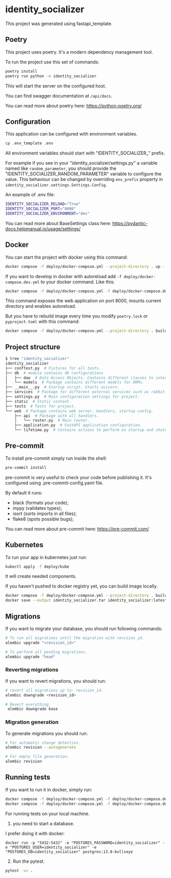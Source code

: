 # identity_socializer

This project was generated using fastapi_template.

## Poetry

This project uses poetry. It's a modern dependency management
tool.

To run the project use this set of commands:

```bash
poetry install
poetry run python -m identity_socializer
```

This will start the server on the configured host.

You can find swagger documentation at `/api/docs`.

You can read more about poetry here: https://python-poetry.org/

## Configuration

This application can be configured with environment variables.

```bash
cp .env_template .env
```

All environment variables should start with "IDENTITY_SOCIALIZER_" prefix.

For example if you see in your "identity_socializer/settings.py" a variable named like
`random_parameter`, you should provide the "IDENTITY_SOCIALIZER_RANDOM_PARAMETER"
variable to configure the value. This behaviour can be changed by overriding `env_prefix` property
in `identity_socializer.settings.Settings.Config`.

An example of .env file:
```bash
IDENTITY_SOCIALIZER_RELOAD="True"
IDENTITY_SOCIALIZER_PORT="8000"
IDENTITY_SOCIALIZER_ENVIRONMENT="dev"
```

You can read more about BaseSettings class here: https://pydantic-docs.helpmanual.io/usage/settings/

## Docker

You can start the project with docker using this command:

```bash
docker compose -f deploy/docker-compose.yml --project-directory . up --build
```

If you want to develop in docker with autoreload add `-f deploy/docker-compose.dev.yml` to your docker command.
Like this:

```bash
docker compose -f deploy/docker-compose.yml -f deploy/docker-compose.dev.yml --project-directory . up --build
```

This command exposes the web application on port 8000, mounts current directory and enables autoreload.

But you have to rebuild image every time you modify `poetry.lock` or `pyproject.toml` with this command:

```bash
docker compose -f deploy/docker-compose.yml --project-directory . build
```

## Project structure

```bash
$ tree "identity_socializer"
identity_socializer
├── conftest.py  # Fixtures for all tests.
├── db  # module contains db configurations
│   ├── dao  # Data Access Objects. Contains different classes to interact with database.
│   └── models  # Package contains different models for ORMs.
├── __main__.py  # Startup script. Starts uvicorn.
├── services  # Package for different external services such as rabbit or redis etc.
├── settings.py  # Main configuration settings for project.
├── static  # Static content.
├── tests  # Tests for project.
└── web  # Package contains web server. Handlers, startup config.
    ├── api  # Package with all handlers.
    │   └── router.py  # Main router.
    ├── application.py  # FastAPI application configuration.
    └── lifetime.py  # Contains actions to perform on startup and shutdown.
```

## Pre-commit

To install pre-commit simply run inside the shell:
```bash
pre-commit install
```

pre-commit is very useful to check your code before publishing it.
It's configured using .pre-commit-config.yaml file.

By default it runs:
* black (formats your code);
* mypy (validates types);
* isort (sorts imports in all files);
* flake8 (spots possible bugs);


You can read more about pre-commit here: https://pre-commit.com/

## Kubernetes
To run your app in kubernetes
just run:
```bash
kubectl apply -f deploy/kube
```

It will create needed components.

If you haven't pushed to docker registry yet, you can build image locally.

```bash
docker compose -f deploy/docker-compose.yml --project-directory . build
docker save --output identity_socializer.tar identity_socializer:latest
```

## Migrations

If you want to migrate your database, you should run following commands:
```bash
# To run all migrations until the migration with revision_id.
alembic upgrade "<revision_id>"

# To perform all pending migrations.
alembic upgrade "head"
```

### Reverting migrations

If you want to revert migrations, you should run:
```bash
# revert all migrations up to: revision_id.
alembic downgrade <revision_id>

# Revert everything.
 alembic downgrade base
```

### Migration generation

To generate migrations you should run:
```bash
# For automatic change detection.
alembic revision --autogenerate

# For empty file generation.
alembic revision
```


## Running tests

If you want to run it in docker, simply run:

```bash
docker compose -f deploy/docker-compose.yml -f deploy/docker-compose.dev.yml --project-directory . run --build --rm api pytest -vv .
docker compose -f deploy/docker-compose.yml -f deploy/docker-compose.dev.yml --project-directory . down
```

For running tests on your local machine.
1. you need to start a database.

I prefer doing it with docker:
```
docker run -p "5432:5432" -e "POSTGRES_PASSWORD=identity_socializer" -e "POSTGRES_USER=identity_socializer" -e "POSTGRES_DB=identity_socializer" postgres:13.8-bullseye
```


2. Run the pytest.
```bash
pytest -vv .
```
